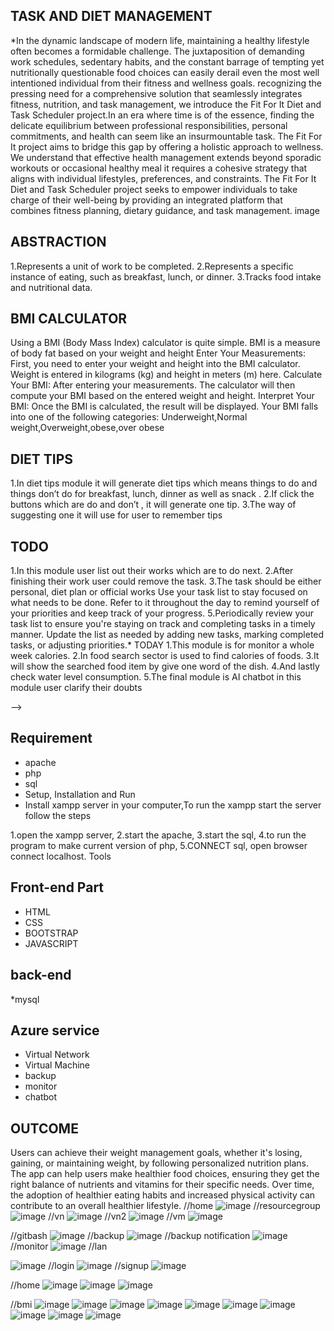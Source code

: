 ## TASK AND DIET MANAGEMENT


*In the dynamic landscape of modern life, maintaining a healthy lifestyle often becomes a formidable challenge. The juxtaposition of demanding work schedules, sedentary habits, and the constant barrage of tempting yet nutritionally questionable food choices can easily derail even the most well intentioned individual from their fitness and wellness goals. recognizing the pressing need for a comprehensive solution that seamlessly integrates fitness, nutrition, and task management, we introduce the Fit For It Diet and Task Scheduler project.In an era where time is of the essence, finding the delicate equilibrium between professional responsibilities, personal commitments, and health can seem like an insurmountable task. The Fit For It project aims to bridge this gap by offering a holistic approach to wellness. We understand that effective health management extends beyond sporadic workouts or occasional healthy meal it requires a cohesive strategy that aligns with individual lifestyles, preferences, and constraints. The Fit For It Diet and Task Scheduler project seeks to empower individuals to take charge of their well-being by providing an integrated platform that combines fitness planning, dietary guidance, and task management. image

## ABSTRACTION
1.Represents a unit of work to be completed. 2.Represents a specific instance of eating, such as breakfast, lunch, or dinner. 3.Tracks food intake and nutritional data.

## BMI CALCULATOR
Using a BMI (Body Mass Index) calculator is quite simple. BMI is a measure of body fat based on your weight and height Enter Your Measurements: First, you need to enter your weight and height into the BMI calculator. Weight is entered in kilograms (kg) and height in meters (m) here. Calculate Your BMI: After entering your measurements. The calculator will then compute your BMI based on the entered weight and height. Interpret Your BMI: Once the BMI is calculated, the result will be displayed. Your BMI falls into one of the following categories: Underweight,Normal weight,Overweight,obese,over obese

## DIET TIPS
1.In diet tips module it will generate diet tips which means things to do and things don’t do for breakfast, lunch, dinner as well as snack . 2.If click the buttons which are do and don’t , it will generate one tip. 3.The way of suggesting one it will use for user to remember tips

## TODO
1.In this module user list out their works which are to do next. 2.After finishing their work user could remove the task. 3.The task should be either personal, diet plan or official works
Use your task list to stay focused on what needs to be done. Refer to it throughout the day to remind yourself of your priorities and keep track of your progress. 5.Periodically review your task list to ensure you're staying on track and completing tasks in a timely manner. Update the list as needed by adding new tasks, marking completed tasks, or adjusting priorities.*
TODAY
1.This module is for monitor a whole week calories. 2.In food search sector is used to find calories of foods. 3.It will show the searched food item by give one word of the dish. 4.And lastly check water level consumption. 5.The final module is AI chatbot in this module user clarify their doubts

-->

## Requirement

* apache
* php
* sql
* Setup, Installation and Run
* Install xampp server in your computer,To run the xampp start the server follow the steps

1.open the xampp server,
2.start the apache,
3.start the sql,
4.to run the program to make current version of php,
5.CONNECT sql,
open browser connect localhost.
Tools

## Front-end Part
* HTML
* CSS
* BOOTSTRAP
* JAVASCRIPT
## back-end
*mysql
## Azure service
* Virtual Network
* Virtual Machine
* backup
* monitor
* chatbot
## OUTCOME
Users can achieve their weight management goals, whether it's losing, gaining, or maintaining weight, by following personalized nutrition plans. The app can help users make healthier food choices, ensuring they get the right balance of nutrients and vitamins for their specific needs. Over time, the adoption of healthier eating habits and increased physical activity can contribute to an overall healthier lifestyle.
//home
![image](https://github.com/JayalakshmiBJ/Azure_diet_and_task/assets/156055024/b9a05928-8427-4b15-a1b0-dcc2b3924c42)
//resourcegroup
![image](https://github.com/JayalakshmiBJ/Azure_diet_and_task/assets/156055024/5e7b6211-322f-4f26-abb0-d9d8b50ec318)
//vn
![image](https://github.com/JayalakshmiBJ/Azure_diet_and_task/assets/156055024/0be7a4d6-55d6-436b-811c-cbf43d63d10d)
//vn2
![image](https://github.com/JayalakshmiBJ/Azure_diet_and_task/assets/156055024/a7f8144b-fbe2-4a96-936b-b93260acc6e3)
//vm
![image](https://github.com/JayalakshmiBJ/Azure_diet_and_task/assets/156055024/1db59bf5-8db9-45a8-9db2-b967510c7151)

//gitbash
![image](https://github.com/JayalakshmiBJ/Azure_diet_and_task/assets/156055024/c897a84c-c749-4ed9-bc95-2e895aabfb21)
//backup
![image](https://github.com/JayalakshmiBJ/Azure_diet_and_task/assets/156055024/a17ad6c0-67b1-4e91-a990-320a22fa459f)
//backup notification
![image](https://github.com/JayalakshmiBJ/Azure_diet_and_task/assets/156055024/b0e0c098-cc96-40f3-92c3-ed70a48cc2e5)
//monitor
![image](https://github.com/JayalakshmiBJ/Azure_diet_and_task/assets/156055024/6c283dd4-bc01-4225-b66a-9e518a8f1727)
//lan

![image](https://github.com/JayalakshmiBJ/Azure_diet_and_task/assets/156055024/8778a906-418a-4c70-8622-e3277384f2d7)
//login
![image](https://github.com/JayalakshmiBJ/Azure_diet_and_task/assets/156055024/1c722182-e207-4c05-9f35-7b4480ba46f5)
//signup
![image](https://github.com/JayalakshmiBJ/Azure_diet_and_task/assets/156055024/b0c8e446-79e9-4529-8198-a819444bc97c)

//home 
![image](https://github.com/JayalakshmiBJ/Azure_diet_and_task/assets/156055024/479e85c7-3c83-466f-b7fd-4cff4238caee)
![image](https://github.com/JayalakshmiBJ/Azure_diet_and_task/assets/156055024/59496468-51b4-43d8-a472-959f3a032bc9)
![image](https://github.com/JayalakshmiBJ/Azure_diet_and_task/assets/156055024/b73135df-b322-4303-a72a-a16b429d9171)

//bmi
![image](https://github.com/JayalakshmiBJ/Azure_diet_and_task/assets/156055024/eaad593a-abce-4858-a692-2458de15fb81)
![image](https://github.com/JayalakshmiBJ/Azure_diet_and_task/assets/156055024/fb180da7-51e7-4a88-a923-fe8262ac0722)
![image](https://github.com/JayalakshmiBJ/Azure_diet_and_task/assets/156055024/5e22c024-477d-4e54-988a-09c5aa3c53bc)
![image](https://github.com/JayalakshmiBJ/Azure_diet_and_task/assets/156055024/3877218c-8992-4782-b7e0-400bac3b667d)
![image](https://github.com/JayalakshmiBJ/Azure_diet_and_task/assets/156055024/4a604131-8b45-4d56-9d06-91f93c9427f2)
![image](https://github.com/JayalakshmiBJ/Azure_diet_and_task/assets/156055024/1abf93e7-9c6f-4372-af54-e49da1ded492)
![image](https://github.com/JayalakshmiBJ/Azure_diet_and_task/assets/156055024/da319612-3765-4b32-a7a8-ed7041bf3b0f)
![image](https://github.com/JayalakshmiBJ/Azure_diet_and_task/assets/156055024/dcda81e7-c579-4a8c-873c-c25c6f8237ac)
![image](https://github.com/JayalakshmiBJ/Azure_diet_and_task/assets/156055024/972c4a22-12ca-45ad-a8bd-70d27ea422c0)
![image](https://github.com/JayalakshmiBJ/Azure_diet_and_task/assets/156055024/fab84ad4-674c-4f48-92d1-6760f43c5b23)

